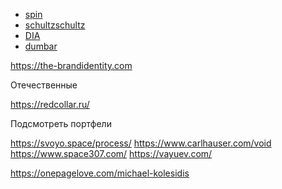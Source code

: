 - [spin](https://spin.co.uk/)
- [schultzschultz](https://schultzschultz.com/)
- [DIA](https://dia.tv/)
- [dumbar](https://studiodumbar.com/)


https://the-brandidentity.com

Отечественные

https://redcollar.ru/



Подсмотреть портфели

https://svoyo.space/process/
https://www.carlhauser.com/void
https://www.space307.com/
https://vayuev.com/


https://onepagelove.com/michael-kolesidis